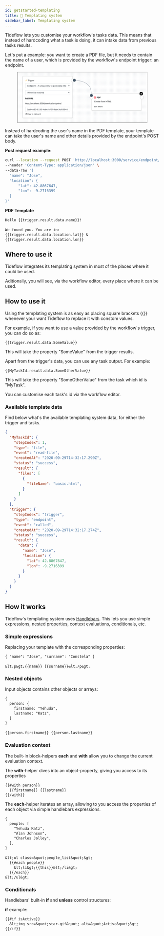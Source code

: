 ```yaml
---
id: getstarted-templating
title: 📄 Templating system
sidebar_label: Templating system
---
```


Tideflow lets you customise your workflow's tasks data. This means that instead
of hardcoding what a task is doing, it can intake data from previous tasks
results.

Let's put a example: you want to create a PDF file, but it needs to contain the
name of a user, which is provided by the workflow's endpoint trigger: an endpoint.

<figure>
  <img src="/img/templating/pdf_example.png" 
    style="border:1px solid gray;" />
</figure>

Instead of hardcoding the user's name in the PDF template, your template can
take the user's name and other details provided by the endpoint's POST body.

<strong>Post request example:</strong>

```sh
curl --location --request POST 'http://localhost:3000/service/endpoint/2cc6ce80-8235-4cbc-b72f-9dbc3cf8364d' \
--header 'Content-Type: application/json' \
--data-raw '{
  "name": "Jose",
  "location": {
      "lat": 42.8867647,
      "lon": -9.2716399
  }
}'
```

<strong>PDF Template</strong>

```text
Hello {{trigger.result.data.name}}! 

We found you. You are in:
{{trigger.result.data.location.lat}} & {{trigger.result.data.location.lon}}
```

## Where to use it

Tideflow integrates its templating system in most of the places where it could be used.

Aditionally, you will see, via the workflow editor, every place where it can be used.

## How to use it

Using the templating system is as easy as placing square brackets {{}} whenever
your want Tideflow to replace it with constom values.

For example, if you want to use a value provided by the workflow's trigger, you
can do so as:

```text
{{trigger.result.data.SomeValue}}
```

This will take the property "SomeValue" from the trigger results.

Apart from the trigger's data, you can use any task output. For example:

```text
{{MyTaskId.result.data.SomeOtherValue}}
```

This will take the property "SomeOtherValue" from the task which id is "MyTask".

You can customise each task's id via the workflow editor.

### Available template data

Find below what's the available templating system data, for either the trigger
and tasks.

```json
{
  "MyTaskId": {
    "stepIndex": 1,
    "type": "file",
    "event": "read-file",
    "createdAt": "2020-09-29T14:32:17.290Z",
    "status": "success",
    "result": {
      "files": [
        {
          "fileName": "basic.html",
        }
      ]
    }
  },
  "trigger": {
    "stepIndex": "trigger",
    "type": "endpoint",
    "event": "called",
    "createdAt": "2020-09-29T14:32:17.274Z",
    "status": "success",
    "result": {
      "data": {
        "name": "Jose",
        "location": {
          "lat": 42.8867647,
          "lon": -9.2716399
        }
      }
    }
  }
}
```

## How it works

Tideflow's templating system uses [Handlebars](https://handlebarsjs.com/guide/).
This lets you use simple expressions, nested properties, context evaluations,
conditionals, etc.

### Simple expressions

Replacing your template with the corresponding properties:

```text
{ "name": "Jose", "surname": "Constela" }

&lt;p&gt;{{name}} {{surname}}&lt;/p&gt;
```

### Nested objects

Input objects contains other objects or arrays:

```text
{
  person: {
    firstname: "Yehuda",
    lastname: "Katz",
  }
}

{{person.firstname}} {{person.lastname}}
```

### Evaluation context

The built-in block-helpers <b>each</b> and <b>with</b> allow you to
change the current evaluation context.

The <b>with</b>-helper dives into an object-property, giving you access to its properties

```text
{{#with person}}
  {{firstname}} {{lastname}}
{{/with}}
```

The <b>each</b>-helper iterates an array, allowing to you access the properties of each object via simple handlebars expressions.

```text
{
  people: [
    "Yehuda Katz",
    "Alan Johnson",
    "Charles Jolley",
  ],
}

&lt;ul class=&quot;people_list&quot;&gt;
  {{#each people}}
    &lt;li&gt;{{this}}&lt;/li&gt;
  {{/each}}
&lt;/ul&gt;
```

### Conditionals

Handlebars' built-in <b>if</b> and <b>unless</b> control structures:

<b>if</b> example:

```text
{{#if isActive}}
  &lt;img src=&quot;star.gif&quot; alt=&quot;Active&quot;&gt;
{{/if}}
```